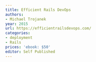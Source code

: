 ```yaml
---
title: Efficient Rails DevOps
authors:
- Michael Trojanek
year: 2015
url: https://efficientrailsdevops.com/
categories:
- deployment
- Rails
prices: 'ebook: $50'
editor: Self Published
---
```

